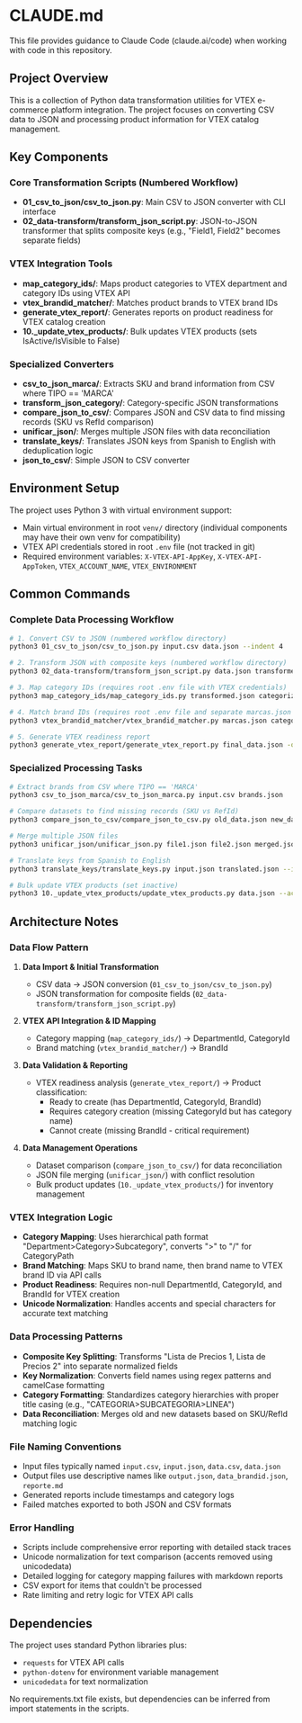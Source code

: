 # CLAUDE.md

This file provides guidance to Claude Code (claude.ai/code) when working with code in this repository.

## Project Overview

This is a collection of Python data transformation utilities for VTEX e-commerce platform integration. The project focuses on converting CSV data to JSON and processing product information for VTEX catalog management.

## Key Components

### Core Transformation Scripts (Numbered Workflow)
- **01_csv_to_json/csv_to_json.py**: Main CSV to JSON converter with CLI interface
- **02_data-transform/transform_json_script.py**: JSON-to-JSON transformer that splits composite keys (e.g., "Field1, Field2" becomes separate fields)

### VTEX Integration Tools
- **map_category_ids/**: Maps product categories to VTEX department and category IDs using VTEX API
- **vtex_brandid_matcher/**: Matches product brands to VTEX brand IDs
- **generate_vtex_report/**: Generates reports on product readiness for VTEX catalog creation
- **10._update_vtex_products/**: Bulk updates VTEX products (sets IsActive/IsVisible to False)

### Specialized Converters
- **csv_to_json_marca/**: Extracts SKU and brand information from CSV where TIPO == 'MARCA'
- **transform_json_category/**: Category-specific JSON transformations
- **compare_json_to_csv/**: Compares JSON and CSV data to find missing records (SKU vs RefId comparison)
- **unificar_json/**: Merges multiple JSON files with data reconciliation
- **translate_keys/**: Translates JSON keys from Spanish to English with deduplication logic
- **json_to_csv/**: Simple JSON to CSV converter

## Environment Setup

The project uses Python 3 with virtual environment support:
- Main virtual environment in root `venv/` directory (individual components may have their own venv for compatibility)
- VTEX API credentials stored in root `.env` file (not tracked in git)
- Required environment variables: `X-VTEX-API-AppKey`, `X-VTEX-API-AppToken`, `VTEX_ACCOUNT_NAME`, `VTEX_ENVIRONMENT`

## Common Commands

### Complete Data Processing Workflow
```bash
# 1. Convert CSV to JSON (numbered workflow directory)
python3 01_csv_to_json/csv_to_json.py input.csv data.json --indent 4

# 2. Transform JSON with composite keys (numbered workflow directory)
python3 02_data-transform/transform_json_script.py data.json transformed.json --indent 4

# 3. Map category IDs (requires root .env file with VTEX credentials)
python3 map_category_ids/map_category_ids.py transformed.json categorized.json --endpoint vtexcommercestable

# 4. Match brand IDs (requires root .env file and separate marcas.json file)
python3 vtex_brandid_matcher/vtex_brandid_matcher.py marcas.json categorized.json --account ACCOUNT_NAME

# 5. Generate VTEX readiness report
python3 generate_vtex_report/generate_vtex_report.py final_data.json -o report.md
```

### Specialized Processing Tasks
```bash
# Extract brands from CSV where TIPO == 'MARCA'
python3 csv_to_json_marca/csv_to_json_marca.py input.csv brands.json

# Compare datasets to find missing records (SKU vs RefId)
python3 compare_json_to_csv/compare_json_to_csv.py old_data.json new_data.json missing.csv

# Merge multiple JSON files
python3 unificar_json/unificar_json.py file1.json file2.json merged.json

# Translate keys from Spanish to English
python3 translate_keys/translate_keys.py input.json translated.json --indent 4

# Bulk update VTEX products (set inactive)
python3 10._update_vtex_products/update_vtex_products.py data.json --account ACCOUNT_NAME
```

## Architecture Notes

### Data Flow Pattern
1. **Data Import & Initial Transformation**
   - CSV data → JSON conversion (`01_csv_to_json/csv_to_json.py`)
   - JSON transformation for composite fields (`02_data-transform/transform_json_script.py`)

2. **VTEX API Integration & ID Mapping**
   - Category mapping (`map_category_ids/`) → DepartmentId, CategoryId
   - Brand matching (`vtex_brandid_matcher/`) → BrandId

3. **Data Validation & Reporting**
   - VTEX readiness analysis (`generate_vtex_report/`) → Product classification:
     - Ready to create (has DepartmentId, CategoryId, BrandId)
     - Requires category creation (missing CategoryId but has category name)
     - Cannot create (missing BrandId - critical requirement)

4. **Data Management Operations**
   - Dataset comparison (`compare_json_to_csv/`) for data reconciliation
   - JSON file merging (`unificar_json/`) with conflict resolution
   - Bulk product updates (`10._update_vtex_products/`) for inventory management

### VTEX Integration Logic
- **Category Mapping**: Uses hierarchical path format "Department>Category>Subcategory", converts ">" to "/" for CategoryPath
- **Brand Matching**: Maps SKU to brand name, then brand name to VTEX brand ID via API calls
- **Product Readiness**: Requires non-null DepartmentId, CategoryId, and BrandId for VTEX creation
- **Unicode Normalization**: Handles accents and special characters for accurate text matching

### Data Processing Patterns
- **Composite Key Splitting**: Transforms "Lista de Precios 1, Lista de Precios 2" into separate normalized fields
- **Key Normalization**: Converts field names using regex patterns and camelCase formatting
- **Category Formatting**: Standardizes category hierarchies with proper title casing (e.g., "CATEGORIA>SUBCATEGORIA>LINEA")
- **Data Reconciliation**: Merges old and new datasets based on SKU/RefId matching logic

### File Naming Conventions
- Input files typically named `input.csv`, `input.json`, `data.csv`, `data.json`
- Output files use descriptive names like `output.json`, `data_brandid.json`, `reporte.md`
- Generated reports include timestamps and category logs
- Failed matches exported to both JSON and CSV formats

### Error Handling
- Scripts include comprehensive error reporting with detailed stack traces
- Unicode normalization for text comparison (accents removed using unicodedata)
- Detailed logging for category mapping failures with markdown reports
- CSV export for items that couldn't be processed
- Rate limiting and retry logic for VTEX API calls

## Dependencies

The project uses standard Python libraries plus:
- `requests` for VTEX API calls
- `python-dotenv` for environment variable management
- `unicodedata` for text normalization

No requirements.txt file exists, but dependencies can be inferred from import statements in the scripts.